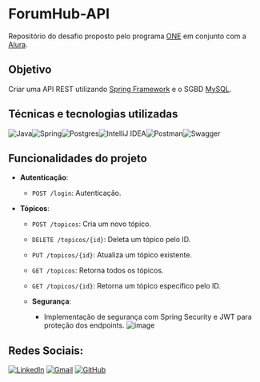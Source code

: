 # ForumHub-API

Repositório do desafio proposto pelo programa [ONE](https://www.oracle.com/br/education/oracle-next-education/) em conjunto com a [Alura](https://www.alura.com.br/).

## Objetivo

Criar uma API REST utilizando [Spring Framework](https://spring.io/projects/spring-framework) e o SGBD [MySQL](https://www.mysql.com/).

## Técnicas e tecnologias utilizadas
![Java](https://img.shields.io/badge/java-%23ED8B00.svg?style=for-the-badge&logo=openjdk&logoColor=white)![Spring](https://img.shields.io/badge/spring-%236DB33F.svg?style=for-the-badge&logo=spring&logoColor=white)![Postgres](https://img.shields.io/badge/postgres-%23316192.svg?style=for-the-badge&logo=postgresql&logoColor=white)![IntelliJ IDEA](https://img.shields.io/badge/IntelliJIDEA-000000.svg?style=for-the-badge&logo=intellij-idea&logoColor=white)![Postman](https://img.shields.io/badge/Postman-FF6C37?style=for-the-badge&logo=postman&logoColor=white)![Swagger](https://img.shields.io/badge/-Swagger-%23Clojure?style=for-the-badge&logo=swagger&logoColor=white)



## Funcionalidades do projeto
- **Autenticação**:
    - `POST /login`: Autenticação.

- **Tópicos**:
    - `POST /topicos`: Cria um novo tópico.
    - `DELETE /topicos/{id}`: Deleta um tópico pelo ID.
    - `PUT /topicos/{id}`: Atualiza um tópico existente.
    - `GET /topicos`: Retorna todos os tópicos.
    - `GET /topicos/{id}`: Retorna um tópico específico pelo ID.

  - **Segurança**:
    - Implementação de segurança com Spring Security e JWT para proteção dos endpoints.
![image](https://github.com/user-attachments/assets/1e223828-820a-412c-bc19-65353248b064)


## Redes Sociais:

[![LinkedIn](https://img.shields.io/badge/LinkedIn-0077B5?style=for-the-badge&logo=linkedin&logoColor=white)](https://www.linkedin.com/in/leandro-gois/) [![Gmail](https://img.shields.io/badge/Gmail-333333?style=for-the-badge&logo=gmail&logoColor=red)](mailto:leandroag2007@gmail.com) [![GitHub](https://img.shields.io/badge/GitHub-100000?style=for-the-badge&logo=github&logoColor=white)](https://github.com/leandro-gois/)
